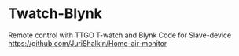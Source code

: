 # Twatch-Blynk
Remote control with TTGO T-watch and Blynk
Code for Slave-device https://github.com/JuriShalkin/Home-air-monitor

